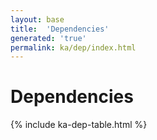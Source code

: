 ```yaml
---
layout: base
title:  'Dependencies'
generated: 'true'
permalink: ka/dep/index.html
---
```


# Dependencies

{% include ka-dep-table.html %}
